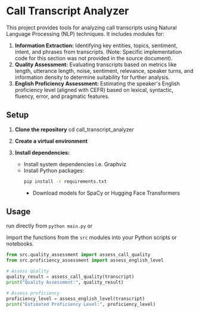 
# Call Transcript Analyzer

This project provides tools for analyzing call transcripts using Natural Language Processing (NLP) techniques. It includes modules for:

1.  **Information Extraction:** Identifying key entities, topics, sentiment, intent, and phrases from transcripts. (Note: Specific implementation code for this section was not provided in the source document).
2.  **Quality Assessment:** Evaluating transcripts based on metrics like length, utterance length, noise, sentiment, relevance, speaker turns, and information density to determine suitability for further analysis.
3.  **English Proficiency Assessment:** Estimating the speaker's English proficiency level (aligned with CEFR) based on lexical, syntactic, fluency, error, and pragmatic features.

## Setup

1.  **Clone the repository**
    cd call_transcript_analyzer
    

2.  **Create a virtual environment**

3.  **Install dependencies:**
    * Install system dependencies i.e. Graphviz
    * Install Python packages:
        ```bash
        pip install -r requirements.txt
        ```
      * Download models for SpaCy or Hugging Face Transformers 

## Usage

run directly from ``python main.py`` 
or

Import the functions from the `src` modules into your Python scripts or notebooks.

```python
from src.quality_assessment import assess_call_quality
from src.proficiency_assessment import assess_english_level

# Assess quality
quality_result = assess_call_quality(transcript)
print("Quality Assessment:", quality_result)

# Assess proficiency
proficiency_level = assess_english_level(transcript)
print("Estimated Proficiency Level:", proficiency_level)



